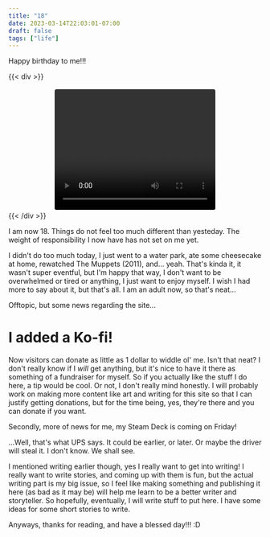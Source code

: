 ```yaml
---
title: "18"
date: 2023-03-14T22:03:01-07:00
draft: false
tags: ["life"]
---
```


Happy birthday to me!!!

{{< div >}}
<center>
    <video style="border: 0.25em solid white; border-radius: 0.5em;"width="320" height="240" controls>
        <source src="videos/video.mp4" type="video/mp4">
    </video>
</center>
{{< /div >}}

I am now 18. Things do not feel too much different than yesteday. The weight of responsibility I now have has not set on me yet.        

I didn't do too much today, I just went to a water park, ate some cheesecake at home, rewatched The Muppets (2011), and... yeah. That's kinda it, it wasn't super eventful, but I'm happy that way, I don't want to be overwhelmed or tired or anything, I just want to enjoy myself. I wish I had more to say about it, but that's all. I am an adult now, so that's neat...     

Offtopic, but some news regarding the site...

# I added a Ko-fi!

Now visitors can donate as little as 1 dollar to widdle ol' me. Isn't that neat? I don't really know if I *will* get anything, but it's nice to have it there as something of a fundraiser for myself. So if you actually like the stuff I do here, a tip would be cool. Or not, I don't really mind honestly. I will probably work on making more content like art and writing for this site so that I can justify getting donations, but for the time being, yes, they're there and you can donate if you want.

Secondly, more of news for me, my Steam Deck is coming on Friday!       

...Well, that's what UPS says. It could be earlier, or later. Or maybe the driver will steal it. I don't know. We shall see.        

I mentioned writing earlier though, yes I really want to get into writing! I really want to write stories, and coming up with them is fun, but the actual writing part is my big issue, so I feel like making something and publishing it here (as bad as it may be) will help me learn to be a better writer and storyteller. So hopefully, eventually, I will write stuff to put here. I have some ideas for some short stories to write.     

Anyways, thanks for reading, and have a blessed day!!! :D